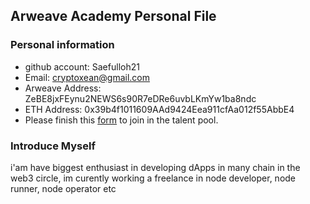 ## Arweave Academy Personal File

### Personal information

- github account: Saefulloh21
- Email: cryptoxean@gmail.com
- Arweave Address: ZeBE8jxFEynu2NEWS6s90R7eDRe6uvbLKmYw1ba8ndc
- ETH Address: 0x39b4f1011609AAd9424Eea911cfAa012f55AbbE4
- Please finish this [form](https://docs.google.com/forms/d/e/1FAIpQLSfWA5fIIcBgmRppm3jNz5vmf9Mai_QMVil-2pO4r7YKn_Zhtw/viewform?usp=sf_link) to join in the talent pool.

### Introduce Myself
 i'am have biggest enthusiast in developing dApps in many chain in the web3 circle, im curently working a freelance in node developer, node runner, node operator etc